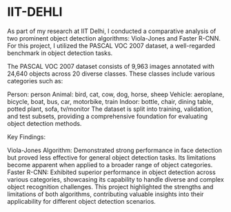 # IIT-DEHLI
As part of my research at IIT Delhi, I conducted a comparative analysis of two prominent object detection algorithms: Viola-Jones and Faster R-CNN. For this project, I utilized the PASCAL VOC 2007 dataset, a well-regarded benchmark in object detection tasks.

The PASCAL VOC 2007 dataset consists of 9,963 images annotated with 24,640 objects across 20 diverse classes. These classes include various categories such as:

Person: person
Animal: bird, cat, cow, dog, horse, sheep
Vehicle: aeroplane, bicycle, boat, bus, car, motorbike, train
Indoor: bottle, chair, dining table, potted plant, sofa, tv/monitor
The dataset is split into training, validation, and test subsets, providing a comprehensive foundation for evaluating object detection methods.

Key Findings:

Viola-Jones Algorithm: Demonstrated strong performance in face detection but proved less effective for general object detection tasks. Its limitations become apparent when applied to a broader range of object categories.
Faster R-CNN: Exhibited superior performance in object detection across various categories, showcasing its capability to handle diverse and complex object recognition challenges.
This project highlighted the strengths and limitations of both algorithms, contributing valuable insights into their applicability for different object detection scenarios.
